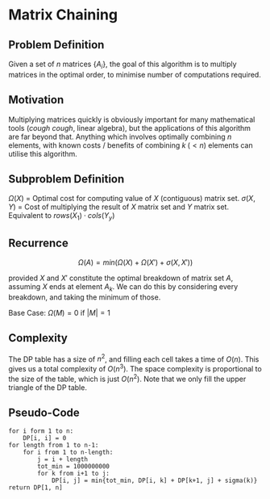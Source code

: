 # Matrix Chaining
## Problem Definition
Given a set of $n$ matrices {$A_i$}, the goal of this algorithm is to multiply matrices in the optimal order, to minimise number of computations required.

## Motivation
Multiplying matrices quickly is obviously important for many mathematical tools (_cough cough_, linear algebra), but the applications of this algorithm are far beyond that. Anything which involves optimally combining $n$ elements, with known costs / benefits of combining $k\; (< n)$ elements can utilise this algorithm.   

## Subproblem Definition
$\Omega(X)$ = Optimal cost for computing value of $X$ (contiguous) matrix set.
$\sigma(X, Y)$ = Cost of multiplying the result of $X$ matrix set and $Y$ matrix set. Equivalent to $rows(X_1) \cdot cols(Y_y)$

## Recurrence 

$$\Omega(A) = min(\Omega(X) + \Omega(X') + \sigma(X,X'))$$

provided $X$ and $X'$ constitute the optimal breakdown of matrix set $A$, assuming $X$ ends at element $A_k$. We can do this by considering every breakdown, and taking the minimum of those. 

Base Case: $\Omega(M) = 0$ if $|M| = 1$

## Complexity
The DP table has a size of $n^2$, and filling each cell takes a time of $O(n)$. This gives us a total complexity of $O(n^3)$. The space complexity is proportional to the size of the table, which is just $O(n^2)$.  Note that we only fill the upper triangle of the DP table.

## Pseudo-Code
```
for i form 1 to n:
	DP[i, i] = 0 
for length from 1 to n-1:
	for i from 1 to n-length:
		j = i + length
		tot_min = 1000000000
		for k from i+1 to j:
			DP[i, j] = min{tot_min, DP[i, k] + DP[k+1, j] + sigma(k)}
return DP[1, n]
```
